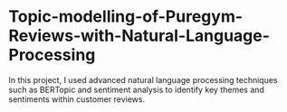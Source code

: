 # Topic-modelling-of-Puregym-Reviews-with-Natural-Language-Processing
In this project, I used advanced natural language processing techniques such as BERTopic and sentiment analysis to identify key themes and sentiments within customer reviews. 

